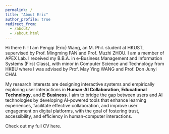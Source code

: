 ```yaml
---
permalink: /
title: "About Eric"
author_profile: true
redirect_from: 
  - /about/
  - /about.html
---
```



Hi there <img src='https://github-production-user-asset-6210df.s3.amazonaws.com/24524555/238178097-766d336d-b87d-44ba-807c-c51de2bc6b4d.gif' alt='hello' style='width: auto; height: 1em;'>! I am Pengqi (Eric) Wang, an M. Phil. student at HKUST, supervised by <a href="https://www.mingmingfan.com/" style="text-decoration: none;">Prof. Mingming FAN</a> and <a href="https://sosc.hkust.edu.hk/people/muzhi-zhou" style="text-decoration: none;">Prof. Muzhi ZHOU</a>. I am a member of <a href="https://www.mingmingfan.com/lab/" style="text-decoration: none;">APEX Lab</a>. I received my B.B.A. in e-Business Management and Information Systems (First Class), with minor in Computer Science and Technology from HKBU where I was advised by <a href="https://staff.uic.edu.cn/ywang/en" style="text-decoration: none;">Prof. May Ying WANG</a> and <a href="https://sites.google.com/view/chaijunyi/home" style="text-decoration: none;">Prof. Don Junyi CHAI</a>. 

My research interests are designing interactive systems and empirically exploring user interactions in **Human-AI Collaboration**, **Educational Technology**, and **E-Business**. I aim to bridge the gap between users and AI technologies by developing AI-powered tools that enhance learning experiences, facilitate effective collaboration, and improve user engagement on digital platforms, with the goal of fostering trust, accessibility, and efficiency in human-computer interactions.

<!-- Check out my selected publications [here](https://ericwangpq.github.io/publications/).  -->
Check out my full CV <a href="https://ericwangpq.github.io/cv/" style="text-decoration: none;">here</a>.


